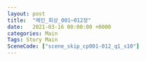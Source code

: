 ```yaml
---
layout: post
title:  "메인_회상_001~012장"
date:   2021-03-16 00:00:00 +0000
categories: Main
Tags: Story Main
SceneCode: ["scene_skip_cp001-012_q1_s10"]
---
```

